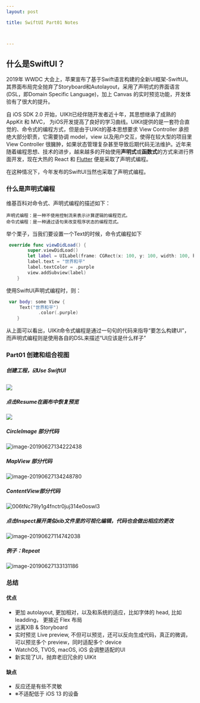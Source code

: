 ```yaml
---
layout: post

title: SwiftUI Part01 Notes



---
```


## 什么是SwiftUI？

2019年 WWDC 大会上，苹果宣布了基于Swift语言构建的全新UI框架-SwiftUI。其界面布局完全抛弃了Storyboard和Autolayout，采用了声明式的界面语言(DSL，即Domain Specific Language)，加上 Canvas 的实时预览功能，开发体验有了很大的提升。

自 iOS SDK 2.0 开始，UIKIt已经伴随开发者近十年，其思想继承了成熟的 AppKit 和 MVC， 为iOS开发提高了良好的学习曲线。UIKit提供的是一套符合直觉的、命令式的编程方式，但是由于UIKit的基本思想要求 View Controller 承担绝大部分职责，它需要协调 model，view 以及用户交互，使得在较大型的项目里 View Controller 很臃肿，如果状态管理复杂甚至导致后期代码无法维护。近年来随着编程思想、技术的进步，越来越多的开始使用**声明式**或**函数式**的方式来进行界面开发，现在大热的 React 和 [Flutter](https://link.juejin.im/?target=https%3A%2F%2Fflutterchina.club) 便是采取了声明式编程。

在这种情况下，今年发布的SwiftUI当然也采取了声明式编程。

### 什么是声明式编程

维基百科对命令式、声明式编程的描述如下：

```
声明式编程：是一种不使用控制流来表示计算逻辑的编程范式。
命令式编程：是一种通过语句来改变程序状态的编程范式。
```

举个栗子，当我们要设置一个Text的时候，命令式编程如下

```swift
 override func viewDidLoad() {
        super.viewDidLoad()
        let label = UILabel(frame: CGRect(x: 100, y: 100, width: 100, height: 100))
        label.text = "世界和平"
        label.textColor = .purple
        view.addSubview(label)
    }
```

使用SwiftUI声明式编程时，则：

```swift
 var body: some View {
     Text("世界和平")
    		.color(.purple) 
    }
```

从上面可以看出，UIKit命令式编程是通过一句句的代码来指导“要怎么构建UI”，而声明式编程则是使用各自的DSL来描述“UI应该是什么样子”

### Part01 创建和组合视图

##### 创建工程，☑️Use SwiftUI

![](/assets/images/2019-06-27-SwiftUI-Part01.assets/006tNc79ly1g4fnclg992j30tg0xcwg7.jpg)

##### 点击Resume在画布中恢复预览

![](/assets/images/2019-06-27-SwiftUI-Part01.assets/006tNc79ly1g4fr34fvwkj30tg0xcwf0.jpg)

##### CircleImage 部分代码

![image-20190627134222438](/assets/images/2019-06-27-SwiftUI-Part01.assets/006tNc79ly1g4fnudjhh2j318h0h947p.jpg)

##### MapView 部分代码

![image-20190627134248780](/assets/images/2019-06-27-SwiftUI-Part01.assets/006tNc79ly1g4fnutyd8xj317x0npqge.jpg)

##### ContentView部分代码

![006tNc79ly1g4fnctr0juj314e0oswl3](/assets/images/2019-06-27-SwiftUI-Part01.assets/006tNc79ly1g4fnctr0juj314e0oswl3.jpg)

##### 点击Inspect展开类似xib文件里的可视化编辑，代码也会做出相应的更改

![image-20190627114742038](/assets/images/2019-06-27-SwiftUI-Part01.assets/006tNc79ly1g4fncv62u6j30di0ky79z.jpg)

##### 例子：Repeat

![image-20190627133131186](/assets/images/2019-06-27-SwiftUI-Part01.assets/006tNc79ly1g4fnj339wwj30bu09cwhr.jpg)

### 总结

#### 优点

- 更加 autolayout, 更加相对，以及和系统的适应，比如字体的 head, 比如 leadding， 更接近 Flex 布局
- 远离XIB & Storyboard
- 实时预览 Live preview, 不但可以预览，还可以反向生成代码，真正的微调，可以预览多个 preview，同时适配多个 device
- WatchOS, TVOS, macOS, iOS 会调整适配的UI
- 新实现了UI，抛弃老旧冗余的 UIKit

#### 缺点

- 反应还是有些不灵敏
- ※不适配低于 iOS 13 的设备

